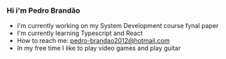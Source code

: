 ### Hi i'm Pedro Brandão

- I'm currently working on my System Development course fynal paper
- I'm currently learning Typescript and React
- How to reach me: pedro-brandao2012@hotmail.com
- In my free time I like to play video games and play guitar


